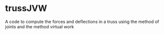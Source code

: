# trussJVW
 A code to compute the forces and deflections in a truss using the method of joints and the method virtual work
